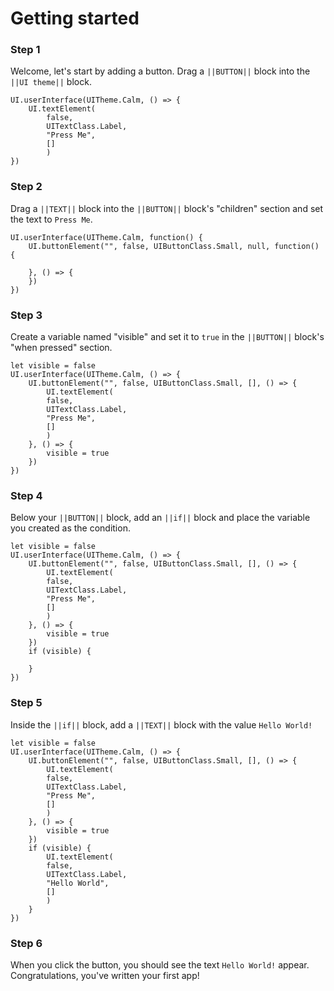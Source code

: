 # Getting started

### Step 1

Welcome, let's start by adding a button. Drag a ``||BUTTON||`` block into the ``||UI theme||`` block.

```blocks
UI.userInterface(UITheme.Calm, () => {
    UI.textElement(
        false,
        UITextClass.Label,
        "Press Me",
        []
        )
})
```

### Step 2

Drag a ``||TEXT||`` block into the ``||BUTTON||`` block's "children" section and set the text to `Press Me`.

```blocks
UI.userInterface(UITheme.Calm, function() {
    UI.buttonElement("", false, UIButtonClass.Small, null, function() {

    }, () => {
    })
})
```

### Step 3

Create a variable named "visible" and set it to `true` in the ``||BUTTON||`` block's "when pressed" section.

```blocks
let visible = false
UI.userInterface(UITheme.Calm, () => {
    UI.buttonElement("", false, UIButtonClass.Small, [], () => {
        UI.textElement(
        false,
        UITextClass.Label,
        "Press Me",
        []
        )
    }, () => {
        visible = true
    })
})
```

### Step 4

Below your ``||BUTTON||`` block, add an ``||if||`` block and place the variable you created as the condition.

```blocks
let visible = false
UI.userInterface(UITheme.Calm, () => {
    UI.buttonElement("", false, UIButtonClass.Small, [], () => {
        UI.textElement(
        false,
        UITextClass.Label,
        "Press Me",
        []
        )
    }, () => {
        visible = true
    })
    if (visible) {

    }
})
```

### Step 5

Inside the ``||if||`` block, add a ``||TEXT||`` block with the value `Hello World!`

```blocks
let visible = false
UI.userInterface(UITheme.Calm, () => {
    UI.buttonElement("", false, UIButtonClass.Small, [], () => {
        UI.textElement(
        false,
        UITextClass.Label,
        "Press Me",
        []
        )
    }, () => {
        visible = true
    })
    if (visible) {
        UI.textElement(
        false,
        UITextClass.Label,
        "Hello World",
        []
        )
    }
})
```

### Step 6

When you click the button, you should see the text `Hello World!` appear. Congratulations, you've written your first app!